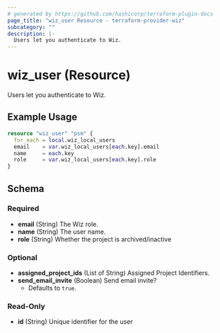 ```yaml
---
# generated by https://github.com/hashicorp/terraform-plugin-docs
page_title: "wiz_user Resource - terraform-provider-wiz"
subcategory: ""
description: |-
  Users let you authenticate to Wiz.
---
```


# wiz_user (Resource)

Users let you authenticate to Wiz.

## Example Usage

```terraform
resource "wiz_user" "psm" {
  for_each = local.wiz_local_users
  email    = var.wiz_local_users[each.key].email
  name     = each.key
  role     = var.wiz_local_users[each.key].role
}
```

<!-- schema generated by tfplugindocs -->
## Schema

### Required

- **email** (String) The Wiz role.
- **name** (String) The user name.
- **role** (String) Whether the project is archived/inactive

### Optional

- **assigned_project_ids** (List of String) Assigned Project Identifiers.
- **send_email_invite** (Boolean) Send email invite?
    - Defaults to `true`.

### Read-Only

- **id** (String) Unique identifier for the user


